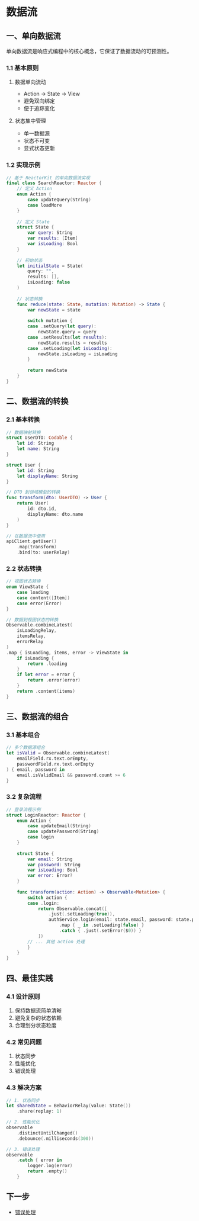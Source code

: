 # 数据流

## 一、单向数据流

单向数据流是响应式编程中的核心概念，它保证了数据流动的可预测性。

### 1.1 基本原则
1. 数据单向流动
   - Action → State → View
   - 避免双向绑定
   - 便于追踪变化

2. 状态集中管理
   - 单一数据源
   - 状态不可变
   - 显式状态更新

### 1.2 实现示例
```swift
// 基于 ReactorKit 的单向数据流实现
final class SearchReactor: Reactor {
    // 定义 Action
    enum Action {
        case updateQuery(String)
        case loadMore
    }
    
    // 定义 State
    struct State {
        var query: String
        var results: [Item]
        var isLoading: Bool
    }
    
    // 初始状态
    let initialState = State(
        query: "",
        results: [],
        isLoading: false
    )
    
    // 状态转换
    func reduce(state: State, mutation: Mutation) -> State {
        var newState = state
        
        switch mutation {
        case .setQuery(let query):
            newState.query = query
        case .setResults(let results):
            newState.results = results
        case .setLoading(let isLoading):
            newState.isLoading = isLoading
        }
        
        return newState
    }
}
```

## 二、数据流的转换

### 2.1 基本转换
```swift
// 数据映射转换
struct UserDTO: Codable {
    let id: String
    let name: String
}

struct User {
    let id: String
    let displayName: String
}

// DTO 到领域模型的转换
func transform(dto: UserDTO) -> User {
    return User(
        id: dto.id,
        displayName: dto.name
    )
}

// 在数据流中使用
apiClient.getUser()
    .map(transform)
    .bind(to: userRelay)
```

### 2.2 状态转换
```swift
// 视图状态转换
enum ViewState {
    case loading
    case content([Item])
    case error(Error)
}

// 数据到视图状态的转换
Observable.combineLatest(
    isLoadingRelay,
    itemsRelay,
    errorRelay
)
.map { isLoading, items, error -> ViewState in
    if isLoading {
        return .loading
    }
    if let error = error {
        return .error(error)
    }
    return .content(items)
}
```

## 三、数据流的组合

### 3.1 基本组合
```swift
// 多个数据源组合
let isValid = Observable.combineLatest(
    emailField.rx.text.orEmpty,
    passwordField.rx.text.orEmpty
) { email, password in
    email.isValidEmail && password.count >= 6
}
```

### 3.2 复杂流程
```swift
// 登录流程示例
struct LoginReactor: Reactor {
    enum Action {
        case updateEmail(String)
        case updatePassword(String)
        case login
    }
    
    struct State {
        var email: String
        var password: String
        var isLoading: Bool
        var error: Error?
    }
    
    func transform(action: Action) -> Observable<Mutation> {
        switch action {
        case .login:
            return Observable.concat([
                .just(.setLoading(true)),
                authService.login(email: state.email, password: state.password)
                    .map { _ in .setLoading(false) }
                    .catch { .just(.setError($0)) }
            ])
        // ... 其他 action 处理
        }
    }
}
```

## 四、最佳实践

### 4.1 设计原则
1. 保持数据流简单清晰
2. 避免复杂的状态依赖
3. 合理划分状态粒度

### 4.2 常见问题
1. 状态同步
2. 性能优化
3. 错误处理

### 4.3 解决方案
```swift
// 1. 状态同步
let sharedState = BehaviorRelay(value: State())
    .share(replay: 1)

// 2. 性能优化
observable
    .distinctUntilChanged()
    .debounce(.milliseconds(300))

// 3. 错误处理
observable
    .catch { error in
        logger.log(error)
        return .empty()
    }
```

## 下一步
- [错误处理](2.2.错误处理.md) 